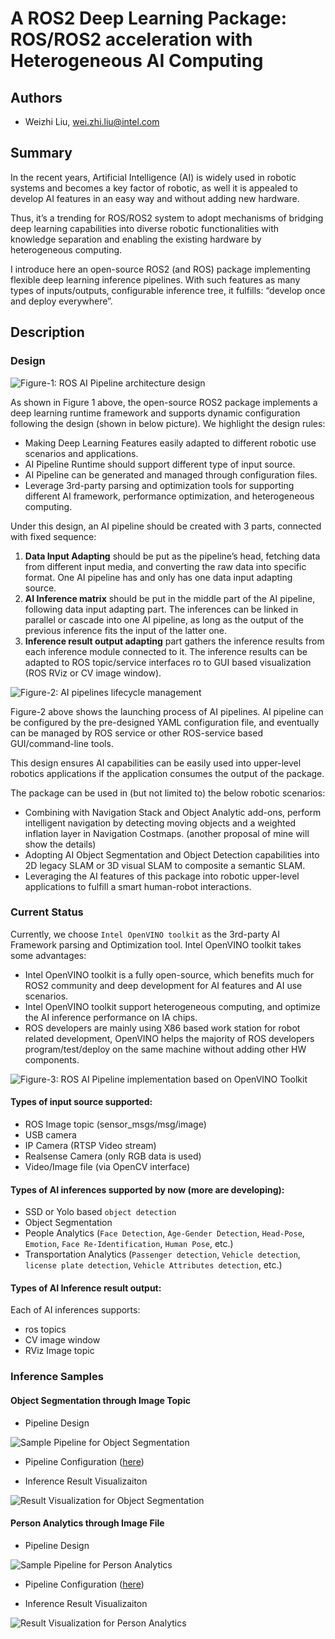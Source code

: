 # A ROS2 Deep Learning Package: ROS/ROS2 acceleration with Heterogeneous AI Computing

## Authors

- Weizhi Liu, wei.zhi.liu@intel.com

## Summary

In the recent years, Artificial Intelligence (AI) is widely used in robotic systems and becomes a key factor of robotic, as well it is appealed to develop AI features in an easy way and without adding new hardware.

Thus, it’s a trending for ROS/ROS2 system to adopt mechanisms of bridging deep learning capabilities into diverse robotic functionalities with knowledge separation and enabling the existing hardware by heterogeneous computing.

I introduce here an open-source ROS2 (and ROS) package implementing flexible deep learning inference pipelines. With such features as many types of inputs/outputs, configurable inference tree, it fulfills: “develop once and deploy everywhere”.

## Description

### Design

![Figure-1: ROS AI Pipeline architecture design](./ROSCon2021/deep_learning_framework/ROS2_Deep_Learning_package_architecture.PNG)

As shown in Figure 1 above, the open-source ROS2 package implements a deep learning runtime framework and supports dynamic configuration following the design (shown in below picture). We highlight the design rules:

  - Making Deep Learning Features easily adapted to different robotic use scenarios and applications. 
  - AI Pipeline Runtime should support different type of input source. 
  - AI Pipeline can be generated and managed through configuration files.
  - Leverage 3rd-party parsing and optimization tools for supporting different AI framework, performance optimization, and heterogeneous computing.

Under this design, an AI pipeline should be created with 3 parts, connected with fixed sequence:
  1. **Data Input Adapting** should be put as the pipeline’s head, fetching data from different input media, and converting the raw data into specific format. One AI pipeline has and only has one data input adapting source.
  2. **AI Inference matrix** should be put in the middle part of the AI pipeline, following data input adapting part. The inferences can be linked in parallel or cascade into one AI pipeline, as long as the output of the previous inference fits the input of the latter one.
  3. **Inference result output adapting** part gathers the inference results from each inference module connected to it. The inference results can be adapted to ROS topic/service interfaces ro to GUI based visualization (ROS RViz or CV image window).

![Figure-2: AI pipelines lifecycle management](./ROSCon2021/deep_learning_framework/impletation_logic.PNG)

Figure-2 above shows the launching process of AI pipelines. AI pipeline can be configured by the pre-designed YAML configuration file, and eventually can be managed by ROS service or other ROS-service based GUI/command-line tools.

This design ensures AI capabilities can be easily used into upper-level robotics applications if the application consumes the output of the package. 

The package can be used in (but not limited to) the below robotic scenarios:
  - Combining with Navigation Stack and Object Analytic add-ons, perform intelligent navigation by detecting moving objects and a weighted inflation layer in Navigation Costmaps. (another proposal of mine will show the details)
  - Adopting AI Object Segmentation and Object Detection capabilities into 2D legacy SLAM or 3D visual SLAM to composite a semantic SLAM.
  - Leveraging the AI features of this package into robotic upper-level applications to fulfill a smart human-robot interactions.

### Current Status

Currently, we choose `Intel OpenVINO toolkit` as the 3rd-party AI Framework parsing and Optimization tool. Intel OpenVINO toolkit takes some advantages:
  - Intel OpenVINO toolkit is a fully open-source, which benefits much for ROS2 community and deep development for AI features and AI use scenarios.
  - Intel OpenVINO toolkit support heterogeneous computing, and optimize the AI inference performance on IA chips.
  - ROS developers are mainly using X86 based work station for robot related development, OpenVINO helps the majority of ROS developers program/test/deploy on the same machine without adding other HW components.

![Figure-3: ROS AI Pipeline implementation based on OpenVINO Toolkit](./ROSCon2021/deep_learning_framework/openvino_design_arch.PNG)

#### Types of input source supported:
  - ROS Image topic (sensor_msgs/msg/image)
  - USB camera
  - IP Camera (RTSP Video stream)
  - Realsense Camera (only RGB data is used)
  - Video/Image file (via OpenCV interface)

#### Types of AI inferences supported by now (more are developing):
  - SSD or Yolo based `object detection`
  - Object Segmentation
  - People Analytics (`Face Detection`, `Age-Gender Detection`, `Head-Pose`, `Emotion`, `Face Re-Identification`, `Human Pose`, etc.)
  - Transportation Analytics (`Passenger detection`, `Vehicle detection`, `license plate detection`, `Vehicle Attributes detection`, etc.)

#### Types of AI Inference result output:
Each of AI inferences supports:
  - ros topics
  - CV image window
  - RViz Image topic

### Inference Samples
#### Object Segmentation through Image Topic
- Pipeline Design

![Sample Pipeline for Object Segmentation](./ROSCon2021/deep_learning_framework/sample_pipeline_object_segmentation.PNG)

- Pipeline Configuration ([here](./ROSCon2021/deep_learning_framework/config_sample_object_segmentation.yaml))

- Inference Result Visualizaiton

![Result Visualization for Object Segmentation](./ROSCon2021/deep_learning_framework/object_segmentation.gif)

#### Person Analytics through Image File
- Pipeline Design

![Sample Pipeline for Person Analytics](./ROSCon2021/deep_learning_framework/sample_pipeline_person_analytics.PNG)

- Pipeline Configuration ([here](./ROSCon2021/deep_learning_framework/config_sample_person_analytics.yaml))

- Inference Result Visualizaiton

![Result Visualization for Person Analytics](./ROSCon2021/deep_learning_framework/result_person_analytics.PNG)

